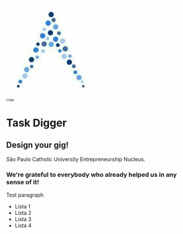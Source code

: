 <img src="Logo.jpg">
<br><span style="font-size: xx-small"> Logo </span>
<h1>Task Digger</h1>
<h2>Design your gig!</h2>
São Paulo Catholic University Entrepreneurship Nucleus.
<h3>We're grateful to everybody who already helped us in any sense of it!</h3>
<p>Test paragraph</p>

</pre>

<ul>
<li>Lista 1</li>
<li>Lista 2</li>
<li>Lista 3</li>
<li>Lista 4</li>
</ul>
